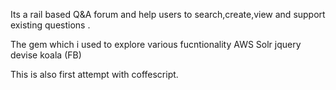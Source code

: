 Its a rail based Q&A forum and help users to search,create,view and support existing questions .

The gem which i used to explore various fucntionality
AWS
Solr
jquery
devise
koala (FB)

This is also first attempt with coffescript.

